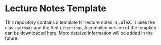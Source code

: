 # Lecture Notes Template

This repository contains a template for lecture notes in LaTeX. It uses the class `scrbook` and the font `Libertinus`.
A compiled version of the template can be downloaded [here][1].
More detailed information will be added in the future.

[1]: https://cionx.gitlab.io/lecture-notes-template/lecture-notes-template.pdf